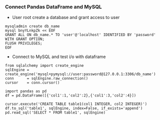 ### Connect Pandas DataFrame and MySQL
* User root create a database and grant access to user
```shell
mysqladmin create db_name
mysql bnyYLnkpZk << EOF 
GRANT ALL ON db_name.* TO 'user'@'localhost' IDENTIFIED BY 'password' WITH GRANT OPTION;
FLUSH PRIVILEGES;
EOF
```
* Connect to MySQL and test i/o with dataframe
```
from sqlalchemy import create_engine
sqlEngine = create_engine('mysql+pymysql://user:password@127.0.0.1:3306/db_name')  
conn      = sqlEngine.raw_connection() 
cursor    = conn.cursor() 

import pandas as pd
df = pd.DataFrame([{'col1':1,'col2':2},{'col1':3,'col2':4}])

cursor.execute('CREATE TABLE table1(col1 INTEGER, col2 INTEGER)')
df.to_sql('table1', sqlEngine, index=False, if_exists='append') 
pd.read_sql('SELECT * FROM table1', sqlEngine)
``` 
